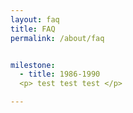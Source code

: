 ```yaml
---
layout: faq
title: FAQ
permalink: /about/faq


milestone:
  - title: 1986-1990
  <p> test test test </p>

---
```


